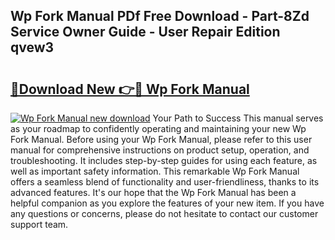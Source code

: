 ## Wp Fork Manual PDf Free Download - Part-8Zd Service Owner Guide - User Repair Edition qvew3

# <h2><a href="http://bc60408.oget.top/?id=Wp+Fork+Manual">🔗Download New 👉🔴 Wp Fork Manual</a></h2>

[![Wp Fork Manual new download](https://i.imgur.com/5g1atiW.png)](http://bc60408.oget.top/?id=Wp+Fork+Manual)
Your Path to Success This manual serves as your roadmap to confidently operating and maintaining your new Wp Fork Manual. Before using your Wp Fork Manual, please refer to this user manual for comprehensive instructions on product setup, operation, and troubleshooting. It includes step-by-step guides for using each feature, as well as important safety information. This remarkable Wp Fork Manual offers a seamless blend of functionality and user-friendliness, thanks to its advanced features. It's our hope that the Wp Fork Manual has been a helpful companion as you explore the features of your new item. If you have any questions or concerns, please do not hesitate to contact our customer support team.
